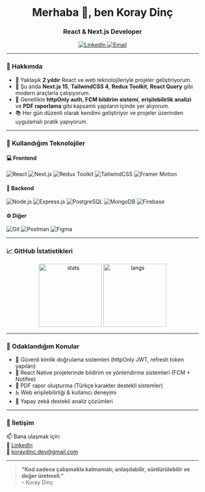 <h1 align="center">Merhaba 👋, ben Koray Dinç</h1>
<h3 align="center">React & Next.js Developer</h3>

<p align="center">
  <a href="https://www.linkedin.com/in/koray-din%c3%a7-30185a25b/" target="_blank">
    <img src="https://img.shields.io/badge/LinkedIn-0077B5?style=flat&logo=linkedin&logoColor=white" alt="LinkedIn" />
  </a>
  <a href="mailto:koraydinc.dev@gmail.com">
    <img src="https://img.shields.io/badge/E--Mail-D14836?style=flat&logo=gmail&logoColor=white" alt="Email" />
  </a>
</p>

---

### 🧠 Hakkımda

- 🚀 Yaklaşık **2 yıldır** React ve web teknolojileriyle projeler geliştiriyorum.  
- 🔭 Şu anda **Next.js 15**, **TailwindCSS 4**, **Redux Toolkit**, **React Query** gibi modern araçlarla çalışıyorum.  
- 🧩 Genellikle **httpOnly auth**, **FCM bildirim sistemi**, **erişilebilirlik analizi** ve **PDF raporlama** gibi kapsamlı yapıların içinde yer alıyorum.  
- 📚 Her gün düzenli olarak kendimi geliştiriyor ve projeler üzerinden uygulamalı pratik yapıyorum.

---

### 🚀 Kullandığım Teknolojiler

#### 💻 Frontend
![React](https://img.shields.io/badge/React-20232a?style=flat&logo=react&logoColor=61DAFB)
![Next.js](https://img.shields.io/badge/Next.js-000000?style=flat&logo=next.js&logoColor=white)
![Redux Toolkit](https://img.shields.io/badge/Redux--Toolkit-593D88?style=flat&logo=redux&logoColor=white)
![TailwindCSS](https://img.shields.io/badge/Tailwind-06B6D4?style=flat&logo=tailwind-css&logoColor=white)
![Framer Motion](https://img.shields.io/badge/Framer--Motion-black?style=flat&logo=framer&logoColor=white)

#### 🧠 Backend
![Node.js](https://img.shields.io/badge/Node.js-43853D?style=flat&logo=node.js&logoColor=white)
![Express.js](https://img.shields.io/badge/Express.js-000000?style=flat&logo=express&logoColor=white)
![PostgreSQL](https://img.shields.io/badge/PostgreSQL-336791?style=flat&logo=postgresql&logoColor=white)
![MongoDB](https://img.shields.io/badge/MongoDB-4EA94B?style=flat&logo=mongodb&logoColor=white)
![Firebase](https://img.shields.io/badge/Firebase-FFCA28?style=flat&logo=firebase&logoColor=black)

#### ⚙️ Diğer
![Git](https://img.shields.io/badge/Git-F05032?style=flat&logo=git&logoColor=white)
![Postman](https://img.shields.io/badge/Postman-FF6C37?style=flat&logo=postman&logoColor=white)
![Figma](https://img.shields.io/badge/Figma-F24E1E?style=flat&logo=figma&logoColor=white)

---

### 📈 GitHub İstatistikleri

<p align="center">
  <img src="https://github-readme-stats.vercel.app/api?username=koraydinc&show_icons=true&theme=tokyonight" alt="stats" height="165" />
  <img src="https://github-readme-stats.vercel.app/api/top-langs/?username=koraydinc&layout=compact&theme=tokyonight" alt="langs" height="165" />
</p>

---

### 🎯 Odaklandığım Konular

- 🔐 Güvenli kimlik doğrulama sistemleri (httpOnly JWT, refresh token yapıları)
- 📲 React Native projelerinde bildirim ve yönlendirme sistemleri (FCM + Notifee)
- 🧾 PDF rapor oluşturma (Türkçe karakter destekli sistemler)
- ♿ Web erişilebilirliği & kullanıcı deneyimi
- 🧠 Yapay zekâ destekli analiz çözümleri

---

### 💬 İletişim

📫 Bana ulaşmak için:  
🔗 [LinkedIn](https://www.linkedin.com/in/koray-din%c3%a7-30185a25b/)  
📩 koraydinc.dev@gmail.com  

---

> **"Kod sadece çalışmakla kalmamalı; anlaşılabilir, sürdürülebilir ve değer üretmeli."**  
> – Koray Dinç
